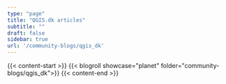 ```yaml
---
type: "page"
title: "QGIS.dk articles"
subtitle: ""
draft: false
sidebar: true
url: '/community-blogs/qgis_dk'
---
```


{{< content-start  >}}
{{< blogroll showcase="planet" folder="community-blogs/qgis_dk">}}
{{< content-end  >}}
